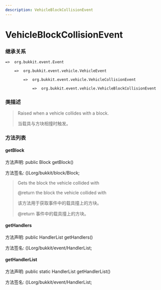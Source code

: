 ```yaml
---
description: VehicleBlockCollisionEvent
---
```


# VehicleBlockCollisionEvent

### 继承关系

    =>  org.bukkit.event.Event

        =>  org.bukkit.event.vehicle.VehicleEvent

            =>  org.bukkit.event.vehicle.VehicleCollisionEvent

                =>  org.bukkit.event.vehicle.VehicleBlockCollisionEvent

### 类描述

> Raised when a vehicle collides with a block.
>
>
> 
> 当载具与方块相撞时触发。

### 方法列表

#### getBlock

方法声明: public Block getBlock()

方法签名: ()Lorg/bukkit/block/Block;

> Gets the block the vehicle collided with
>
> @return the block the vehicle collided with
>
>
> 
> 该方法用于获取事件中的载具撞上的方块。
>
> @return 事件中的载具撞上的方块。

#### getHandlers

方法声明: public HandlerList getHandlers()

方法签名: ()Lorg/bukkit/event/HandlerList;

#### getHandlerList

方法声明: public static HandlerList getHandlerList()

方法签名: ()Lorg/bukkit/event/HandlerList;